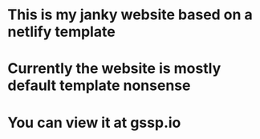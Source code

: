 # This is my janky website based on a netlify template
# Currently the website is mostly default template nonsense
# You can view it at gssp.io
